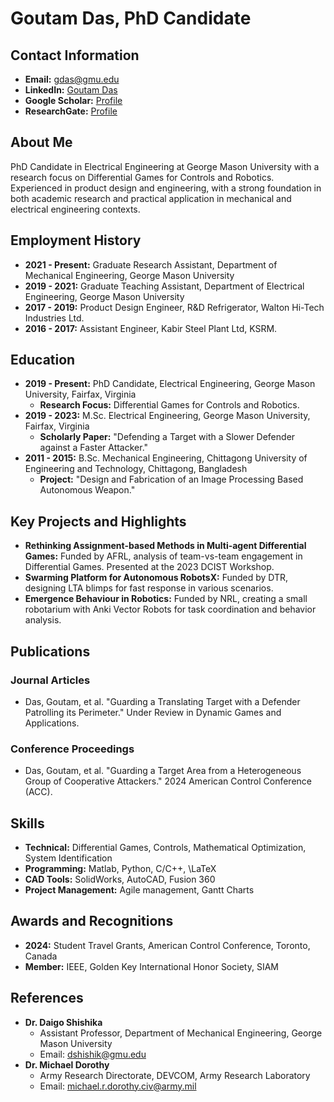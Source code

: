 # Goutam Das, PhD Candidate

## Contact Information
- **Email:** [gdas@gmu.edu](mailto:gdas@gmu.edu)
- **LinkedIn:** [Goutam Das](https://www.linkedin.com/in/gdas/)
- **Google Scholar:** [Profile](https://scholar.google.com/citations?user=VOH8dioAAAAJ&hl=en)
- **ResearchGate:** [Profile](https://www.researchgate.net/profile/Goutam-Das-8)

## About Me
PhD Candidate in Electrical Engineering at George Mason University with a research focus on Differential Games for Controls and Robotics. Experienced in product design and engineering, with a strong foundation in both academic research and practical application in mechanical and electrical engineering contexts.

## Employment History
- **2021 - Present:** Graduate Research Assistant, Department of Mechanical Engineering, George Mason University
- **2019 - 2021:** Graduate Teaching Assistant, Department of Electrical Engineering, George Mason University
- **2017 - 2019:** Product Design Engineer, R&D Refrigerator, Walton Hi-Tech Industries Ltd.
- **2016 - 2017:** Assistant Engineer, Kabir Steel Plant Ltd, KSRM.

## Education
- **2019 - Present:** PhD Candidate, Electrical Engineering, George Mason University, Fairfax, Virginia
  - **Research Focus:** Differential Games for Controls and Robotics.
- **2019 - 2023:** M.Sc. Electrical Engineering, George Mason University, Fairfax, Virginia
  - **Scholarly Paper:** "Defending a Target with a Slower Defender against a Faster Attacker."
- **2011 - 2015:** B.Sc. Mechanical Engineering, Chittagong University of Engineering and Technology, Chittagong, Bangladesh
  - **Project:** "Design and Fabrication of an Image Processing Based Autonomous Weapon."

## Key Projects and Highlights
- **Rethinking Assignment-based Methods in Multi-agent Differential Games:** Funded by AFRL, analysis of team-vs-team engagement in Differential Games. Presented at the 2023 DCIST Workshop.
- **Swarming Platform for Autonomous RobotsX:** Funded by DTR, designing LTA blimps for fast response in various scenarios.
- **Emergence Behaviour in Robotics:** Funded by NRL, creating a small robotarium with Anki Vector Robots for task coordination and behavior analysis.

## Publications
### Journal Articles
- Das, Goutam, et al. "Guarding a Translating Target with a Defender Patrolling its Perimeter." Under Review in Dynamic Games and Applications.

### Conference Proceedings
- Das, Goutam, et al. "Guarding a Target Area from a Heterogeneous Group of Cooperative Attackers." 2024 American Control Conference (ACC).

## Skills
- **Technical:** Differential Games, Controls, Mathematical Optimization, System Identification
- **Programming:** Matlab, Python, C/C++, \LaTeX
- **CAD Tools:** SolidWorks, AutoCAD, Fusion 360
- **Project Management:** Agile management, Gantt Charts

## Awards and Recognitions
- **2024:** Student Travel Grants, American Control Conference, Toronto, Canada
- **Member:** IEEE, Golden Key International Honor Society, SIAM

## References
- **Dr. Daigo Shishika**
  - Assistant Professor, Department of Mechanical Engineering, George Mason University
  - Email: [dshishik@gmu.edu](mailto:dshishik@gmu.edu)
- **Dr. Michael Dorothy**
  - Army Research Directorate, DEVCOM, Army Research Laboratory
  - Email: [michael.r.dorothy.civ@army.mil](mailto:michael.r.dorothy.civ@army.mil)
